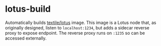 # lotus-build

Automatically builds [textile/lotus](https://hub.docker.com/repository/docker/textile/lotus) image. 
This image is a Lotus node that, as originally designed, listen to `localhost:1234`, but adds a sidecar 
reverse proxy to expose endpoint. The reverse proxy runs on `:1235` so can be accessed externally.

